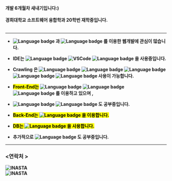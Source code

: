 
<b>개발 6개월차 새내기입니다<b>:) <br>  
경희대학교 소프트웨어 융합학과 20학번 재학중입니다.</b> <br>
<br>
* * * 
  * ![Language badge](https://img.shields.io/badge/-WebCrawling-black?style=for-the-badge) <b>과<b> ![Language badge](https://img.shields.io/badge/-Flask-black?style=for-the-badge&logo=Flask) <b>를 이용한 웹개발에 관심이 많습니다. 
  * <b>IDE는</b> ![Language badge](https://img.shields.io/badge/-Jupyter-gray?style=for-the-badge&logo=jupyter) ![VSCode](https://img.shields.io/badge/Visual_Studio_Code-007acc?style=for-the-badge&logo=visual%20studio%20code&logoColor=fff&link=https://code.visualstudio.com/) ![Language badge](https://img.shields.io/badge/-pycharm-black?style=for-the-badge&logo=pycharm) 을 사용중입니다. 
  
  * Crawling 은 ![Language badge](https://img.shields.io/badge/-Scrapy-8E1C04) ![Language badge](https://img.shields.io/badge/-Bs4-white) ![Language badge](https://img.shields.io/badge/-Selenium-00C300) ![Language badge](https://img.shields.io/badge/-HeadlessChrome-f60d1a) ![Language badge](https://img.shields.io/badge/-PhantomJs-00ADD8) 사용이 가능합니다.
  * <mark><b>Front-End는</b></mark> ![Language badge](https://img.shields.io/badge/-HTML5-black?style=for-the-badge&logo=HTML5) ![Language badge](https://img.shields.io/badge/-CSS3-black?style=for-the-badge&logo=css3) ![Language badge](https://img.shields.io/badge/-JavaScript-black?style=for-the-badge&logo=javascript) 를 이용하고 있으며 ,  
  * ![Language badge](https://img.shields.io/badge/-vue.js-black?style=for-the-badge&logo=vue.js) ![Language badge](https://img.shields.io/badge/-jQiery-black?style=for-the-badge&logo=jQuery) 도 공부중입니다. 
  * <mark><b>Back-End는</b><mark> ![Language badge](https://img.shields.io/badge/-Python-black?style=for-the-badge&logo=python) 을 이용합니다. 
  * <mark><b>DB는</b><mark> ![Language badge](https://img.shields.io/badge/-MySQL-black?style=for-the-badge&logo=MySQL) 을 사용합니다.
  * 추가적으로 ![Language badge](https://img.shields.io/badge/-MongoDB-black?style=for-the-badge&logo=MongoDB) 도 공부중입니다. 

* * * 
 ### <b>&lt;연락처 &gt;<b> 
  ![INASTA](https://img.shields.io/badge/Instagram-ydwsang-beige?style=for-the-badge&logo=instagram&link=https://www.instagram.com/yd_w_sang/)   
  ![INASTA](https://img.shields.io/badge/Kakaotalk-hi1317-FFF000?style=for-the-badge&logo=kakao&link=https://www.instagram.com/yd_w_sang/)
